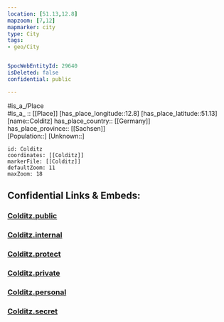 ```yaml
---
location: [51.13,12.8] 
mapzoom: [7,12] 
mapmarker: city 
type: City
tags:
- geo/City


SpocWebEntityId: 29640
isDeleted: false
confidential: public

---
```

#is_a_/Place  
#is_a_ :: [[Place]] 
[has_place_longitude::12.8] 
[has_place_latitude::51.13] 
[name::Colditz] 
has_place_country:: [[Germany]]  
has_place_province:: [[Sachsen]]  
[Population::] 
[Unknown::] 


```leaflet
id: Colditz
coordinates: [[Colditz]] 
markerFile: [[Colditz]] 
defaultZoom: 11 
maxZoom: 18
```


## Confidential Links & Embeds: 

### [Colditz.public](/_public/\Earth\Continent\Europe\Europe~Central\Germany\Germany~East\Sachsen\counties~Sachsen\Leipzig\cities~LeipzigColditz.public.md) 

### [Colditz.internal](/_internal/\Earth\Continent\Europe\Europe~Central\Germany\Germany~East\Sachsen\counties~Sachsen\Leipzig\cities~LeipzigColditz.internal.md) 

### [Colditz.protect](/_protect/\Earth\Continent\Europe\Europe~Central\Germany\Germany~East\Sachsen\counties~Sachsen\Leipzig\cities~LeipzigColditz.protect.md) 

### [Colditz.private](/_private/\Earth\Continent\Europe\Europe~Central\Germany\Germany~East\Sachsen\counties~Sachsen\Leipzig\cities~LeipzigColditz.private.md) 

### [Colditz.personal](/_personal/\Earth\Continent\Europe\Europe~Central\Germany\Germany~East\Sachsen\counties~Sachsen\Leipzig\cities~LeipzigColditz.personal.md) 

### [Colditz.secret](/_secret/\Earth\Continent\Europe\Europe~Central\Germany\Germany~East\Sachsen\counties~Sachsen\Leipzig\cities~LeipzigColditz.secret.md)

